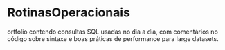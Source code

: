 # RotinasOperacionais
ortfolio contendo consultas SQL usadas no dia a dia, com comentários no código sobre sintaxe e boas práticas de performance para large datasets.
